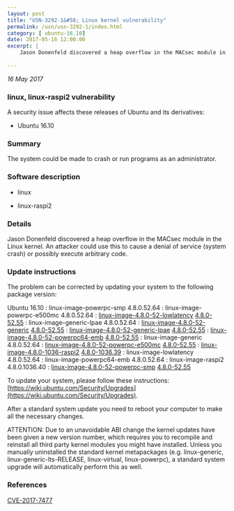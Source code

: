 ```yaml
---
layout: post
title: "USN-3292-1&#58; Linux kernel vulnerability"
permalink: /usn/usn-3292-1/index.html
category: [ ubuntu-16.10]
date: 2017-05-16 12:00:00
excerpt: |
    Jason Donenfeld discovered a heap overflow in the MACsec module in the Linux kernel. An attacker could use this to cause a denial of service (system crash) or possibly execute arbitrary code. 
    
--- 
```

 
 

*16 May 2017*

### linux, linux-raspi2 vulnerability

A security issue affects these releases of Ubuntu and its derivatives:

* Ubuntu 16.10

### Summary

The system could be made to crash or run programs as an administrator. 

### Software description

* linux 

* linux-raspi2 

### Details

Jason Donenfeld discovered a heap overflow in the MACsec module in the Linux kernel. An attacker could use this to cause a denial of service (system crash) or possibly execute arbitrary code. 

### Update instructions

The problem can be corrected by updating your system to the following package version:

Ubuntu 16.10
 : linux-image-powerpc-smp <span>4.8.0.52.64</span>
 : linux-image-powerpc-e500mc <span>4.8.0.52.64</span>
 : [linux-image-4.8.0-52-lowlatency](https://launchpad.net/ubuntu/+source/linux) <span> [4.8.0-52.55](https://launchpad.net/ubuntu/+source/linux/4.8.0-52.55) </span> 
 : linux-image-generic-lpae <span>4.8.0.52.64</span>
 : [linux-image-4.8.0-52-generic](https://launchpad.net/ubuntu/+source/linux) <span> [4.8.0-52.55](https://launchpad.net/ubuntu/+source/linux/4.8.0-52.55) </span> 
 : [linux-image-4.8.0-52-generic-lpae](https://launchpad.net/ubuntu/+source/linux) <span> [4.8.0-52.55](https://launchpad.net/ubuntu/+source/linux/4.8.0-52.55) </span> 
 : [linux-image-4.8.0-52-powerpc64-emb](https://launchpad.net/ubuntu/+source/linux) <span> [4.8.0-52.55](https://launchpad.net/ubuntu/+source/linux/4.8.0-52.55) </span> 
 : linux-image-generic <span>4.8.0.52.64</span>
 : [linux-image-4.8.0-52-powerpc-e500mc](https://launchpad.net/ubuntu/+source/linux) <span> [4.8.0-52.55](https://launchpad.net/ubuntu/+source/linux/4.8.0-52.55) </span> 
 : [linux-image-4.8.0-1036-raspi2](https://launchpad.net/ubuntu/+source/linux-raspi2) <span> [4.8.0-1036.39](https://launchpad.net/ubuntu/+source/linux-raspi2/4.8.0-1036.39) </span> 
 : linux-image-lowlatency <span>4.8.0.52.64</span>
 : linux-image-powerpc64-emb <span>4.8.0.52.64</span>
 : linux-image-raspi2 <span>4.8.0.1036.40</span>
 : [linux-image-4.8.0-52-powerpc-smp](https://launchpad.net/ubuntu/+source/linux) <span> [4.8.0-52.55](https://launchpad.net/ubuntu/+source/linux/4.8.0-52.55) </span> 

To update your system, please follow these instructions: [https://wiki.ubuntu.com/Security/Upgrades](https://wiki.ubuntu.com/Security/Upgrades).

After a standard system update you need to reboot your computer to make all the necessary changes.

ATTENTION: Due to an unavoidable ABI change the kernel updates have been given a new version number, which requires you to recompile and reinstall all third party kernel modules you might have installed. Unless you manually uninstalled the standard kernel metapackages (e.g. linux-generic, linux-generic-lts-RELEASE, linux-virtual, linux-powerpc), a standard system upgrade will automatically perform this as well. 

### References

 
 [CVE-2017-7477](http://people.ubuntu.com/~ubuntu-security/cve/CVE-2017-7477)
 

